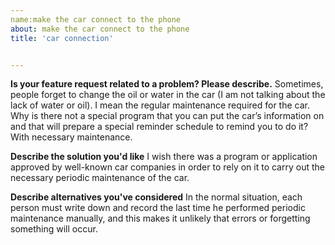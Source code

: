 ```yaml
---
name:make the car connect to the phone 
about: make the car connect to the phone 
title: 'car connection'


---
```


**Is your feature request related to a problem? Please describe.**
Sometimes, people forget to change the oil or water in the car (I am not talking about the lack of water or oil). I mean the regular maintenance required for the car. Why is there not a special program that you can put the car’s information on and that will prepare a special reminder schedule to remind you to do it? With necessary maintenance.

**Describe the solution you'd like**
I wish there was a program or application approved by well-known car companies in order to rely on it to carry out the necessary periodic maintenance of the car.


**Describe alternatives you've considered**
In the normal situation, each person must write down and record the last time he performed periodic maintenance manually, and this makes it unlikely that errors or forgetting something will occur.

